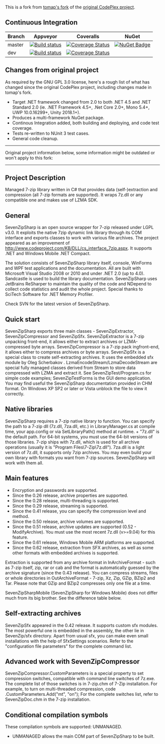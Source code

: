 This is a fork from [tomap's fork](https://github.com/tomap/SevenZipSharp) of the [original CodePlex project](https://archive.codeplex.com/?p=sevenzipsharp).

## Continuous Integration

|   Branch  | Appveyor | Coveralls | NuGet |
|-----------|----------|-----------|-------|
| master | [![Build status](https://ci.appveyor.com/api/projects/status/bgp7yh7f0fpamt95/branch/master?svg=true)](https://ci.appveyor.com/project/squid-box/sevenzipsharp/branch/master) | [![Coverage Status](https://coveralls.io/repos/github/squid-box/SevenZipSharp/badge.svg?branch=master)](https://coveralls.io/github/squid-box/SevenZipSharp?branch=master) | [![NuGet Badge](https://buildstats.info/nuget/Squid-Box.SevenZipSharp)](https://www.nuget.org/packages/Squid-Box.SevenZipSharp/) |
| dev | [![Build status](https://ci.appveyor.com/api/projects/status/bgp7yh7f0fpamt95/branch/dev?svg=true)](https://ci.appveyor.com/project/squid-box/sevenzipsharp/branch/dev) | [![Coverage Status](https://coveralls.io/repos/github/squid-box/SevenZipSharp/badge.svg?branch=dev)](https://coveralls.io/github/squid-box/SevenZipSharp?branch=dev) | 

## Changes from original project
As required by the GNU GPL 3.0 license, here's a rough list of what has changed since the original CodePlex project, including changes made in tomap's fork.

* Target .NET framework changed from 2.0 to both .NET 4.5 and .NET Standard 2.0 (ie. .NET Framework 4.5+, .Net Core 2.0+, Mono 5.4+, UWP 10.0.16299+, Unity 2018.1+).
* Produces a multi-framework NuGet package.
* Continous Integration added, both building and deploying, and code test coverage.
* Tests re-written to NUnit 3 test cases.
* General code cleanup.

-------------------------------------------------------------

Original project information below, some information might be outdated or won't apply to this fork:

-------------------------------------------------------------

## Project Description
Managed 7-zip library written in C# that provides data (self-)extraction and compression (all 7-zip formats are supported). It wraps 7z.dll or any compatible one and makes use of LZMA SDK.

## General
SevenZipSharp is an open source wrapper for 7-zip released under LGPL v3.0. It exploits the native 7zip dynamic link library through its COM interface and exports classes to work with various file archives. The project appeared as an improvement of http://www.codeproject.com/KB/DLL/cs_interface_7zip.aspx. It supports .NET and Windows Mobile .NET Compact.

The solution consists of SevenZipSharp library itself, console, WinForms and WPF test applications and the documentation. All are built with Microsoft Visual Studio 2008 or 2010 and under .NET 2.0 (up to 4.0).
Sandcastle is used to build the library documentation.
SevenZipSharp uses JetBrains ReSharper to maintain the quality of the code and NDepend to collect code statistics and audit the whole project. Special thanks to SciTech Software for .NET Memory Profiler.

Check SVN for the latest version of SevenZipSharp.

## Quick start
SevenZipSharp exports three main classes - SevenZipExtractor, SevenZipCompressor and SevenZipSfx.
SevenZipExtractor is a 7-zip unpacking front-end, it allows either to extract archives or LZMA-compressed byte arrays.
SevenZipCompressor is a 7-zip pack ingfront-end, it allows either to compress archives or byte arrays.
SevenZipSfx is a special class to create self-extracting archives. It uses the embedded sfx module by Oleg Scherbakov .
LzmaEncodeStream/LzmaDecodeStream are special fully managed classes derived from Stream to store data compressed with LZMA and extract it.
See SevenZipTest/Program.cs for simple code examples; SevenZipTestForms is the GUI demo application.
You may find useful the SevenZipSharp documentation provided in CHM format. On Windows XP SP2 or later or Vista unblock the file to view it correctly.

## Native libraries
SevenZipSharp requires a 7-zip native library to function. You can specify the path to a 7-zip dll (7z.dll, 7za.dll, etc.) in LibraryManager.cs at compile time, your app.config or via SetLibraryPath() method at runtime. <Path to SevenZipSharp.dll> + "7z.dll" is the default path. For 64-bit systems, you must use the 64-bit versions of those libraries.
7-zip ships with 7z.dll, which is used for all archive operations (usually it is "Program Files\7-Zip\7z.dll"). 7za.dll is a light version of 7z.dll, it supports only 7zip archives. You may even build your own library with formats you want from 7-zip sources. SevenZipSharp will work with them all.

## Main features
* Encryption and passwords are supported.
* Since the 0.26 release, archive properties are supported.
* Since the 0.28 release, multi-threading is supported.
* Since the 0.29 release, streaming is supported.
* Since the 0.41 release, you can specify the compression level and method.
* Since the 0.50 release, archive volumes are supported.
* Since the 0.51 release, archive updates are supported (0.52 - ModifyArchive). You must use the most recent 7z.dll (v>=9.04) for this feature.
* Since the 0.61 release, Windows Mobile ARM platforms are supported.
* Since the 0.62 release, extraction from SFX archives, as well as some other formats with embedded archives is supported.

Extraction is supported from any archive format in InArchiveFormat - such as 7-zip itself, zip, rar or cab and the format is automatically guessed by the archive signature (since the 0.43 release).
You can compress streams, files or whole directories in OutArchiveFormat - 7-zip, Xz, Zip, GZip, BZip2 and Tar.
Please note that GZip and BZip2 compresses only one file at a time.

SevenZipSharpMobile (SevenZipSharp for Windows Mobile) does not differ much from its big brother. See the difference table below.

## Self-extracting archives
SevenZipSfx appeared in the 0.42 release. It supports custom sfx modules. The most powerful one is embedded in the assembly, the other lie in SevenZip/sfx directory. Apart from usual sfx, you can make even small installations with the help of SfxSettings scenarios. Refer to the "configuration file parameters" for the complete command list.

##  Advanced work with SevenZipCompressor
SevenZipCompressor.CustomParameters is a special property to set compression switches, compatible with command line switches of 7z.exe. The complete list of those switches is in 7-zip.chm of 7-Zip installation. For example, to turn on multi-threaded compression, code
<SevenZipCompressor Instance>.CustomParameters.Add("mt", "on");
For the complete switches list, refer to SevenZipDoc.chm in the 7-zip installation.

## Conditional compilation symbols
These compilation symbols are supported: UNMANAGED.
* UNMANAGED allows the main COM part of SevenZipSharp to be built.
